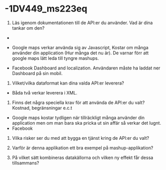 -1DV449_ms223eq
===============

1. Läs igenom dokumentationen till de API:er du använder. Vad är dina tankar om den?

- 


- Google maps verkar använda sig av Javascript, Kostar om många använder din application (Hur många det nu är).
  De varnar förr att google maps lätt leda till tyngre mashups.

- Facebook Dashboard and localization. Användaren måste ha laddat ner Dashboard på sin mobil.


1. Vilket/vilka dataformat kan dina valda API:er leverera?

- Båda två verkar leverera i XML.


1. Finns det några speciella krav för att använda de API:er du valt? Kostnad, begränsningar e.c.t

- Google maps kostar tydligen när tillräckligt många använder din application men om man bara ska pricka ut
sin affär så verkar det lugnt.
- Facebook


1. Vilka risker ser du med att bygga en tjänst kring de API:er du valt?



1. Varför är denna applikation ett bra exempel på mashup-applikation?


1. På vilket sätt kombineras datakällorna och vilken ny effekt får dessa tillsammans?
